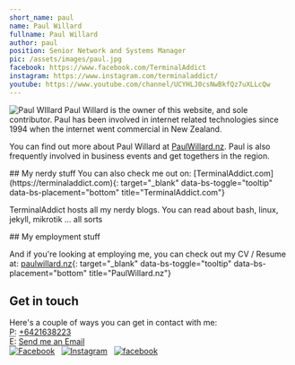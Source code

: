 ```yaml
---
short_name: paul
name: Paul Willard
fullname: Paul Willard
author: paul
position: Senior Network and Systems Manager
pic: /assets/images/paul.jpg 
facebook: https://www.facebook.com/TerminalAddict
instagram: https://www.instagram.com/terminaladdict/
youtube: https://www.youtube.com/channel/UCYHLJ0csNwBkfQz7uXLLcQw
---
```

<div class="border bg-white rounded p-3">
<img src="{{ site.url }}{{ page.pic }}" class="float-left rounded-circle shadow-lg m-3" alt="Paul WIllard" title="Paul Willard" />
Paul Willard is the owner of this website, and sole contributor. Paul has been involved in internet related technologies since 1994 when the internet went commercial in New Zealand.

You can find out more about Paul Willard at <a target="_blank" href="https://www.paulwillard.nz" data-bs-toggle="tooltip" data-bs-placement="bottom" title="PaulWillard.nz" >PaulWillard.nz</a>. Paul is also frequently involved in business events and get togethers in the region.

<div class="row" markdown="1">
<div class="col-md-6" markdown="1">
## My nerdy stuff
You can also check me out on:
[TerminalAddict.com](https://terminaladdict.com){: target="_blank" data-bs-toggle="tooltip" data-bs-placement="bottom" title="TerminalAddict.com"}

TerminalAddict hosts all my nerdy blogs.
You can read about bash, linux, jekyll, mikrotik ... all sorts
</div>
<div class="col-md-6" markdown="1">
## My employment stuff

And if you're looking at employing me, you can check out my CV / Resume at:
[paulwillard.nz](https://www.paulwillard.nz){: target="_blank" data-bs-toggle="tooltip" data-bs-placement="bottom" title="PaulWillard.nz"}
</div>
</div>


<h2>Get in touch</h2>
Here's a couple of ways you can get in contact with me:<br />
<abbr title="Phone">P:</abbr> <a href="tel:+6421638223" data-bs-toggle="tooltip" data-bs-placement="bottom" title="Phone me">+6421638223</a><br />
<abbr title="Email">E:</abbr> <a data-mail="paul" href="#" data-bs-toggle="tooltip" data-bs-placement="bottom" title="Email me">Send me an Email</a><br />
<a href="{{ page.facebook }}" target="_blank" data-bs-toggle="tooltip" data-bs-placement="bottom" title="Facebook"><img alt="Facebook" src="{{ site.url }}/assets/images/icons/social_coloured/021-facebook.svg" class="svg48" /></a>
&nbsp; <a href="{{ page.instagram }}" target="_blank" data-bs-toggle="tooltip" data-bs-placement="bottom" title="Instagram"><img alt="Instagram" src="{{ site.url }}/assets/images/icons/social_coloured/025-instagram.svg" class="svg48" /></a>
&nbsp; <a href="{{ page.youtube }}" target="_blank" data-bs-toggle="tooltip" data-bs-placement="bottom" title="Youtube"><img alt="facebook" src="{{ site.url }}/assets/images/icons/social_coloured/011-youtube.svg" class="svg48" /></a>
</div>
